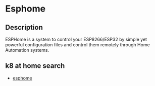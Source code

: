 # Esphome

## Description

ESPHome is a system to control your ESP8266/ESP32 by simple yet powerful configuration files and control them remotely through Home Automation systems.

## k8 at home search

- [esphome](https://nanne.dev/k8s-at-home-search/#/esphome)
